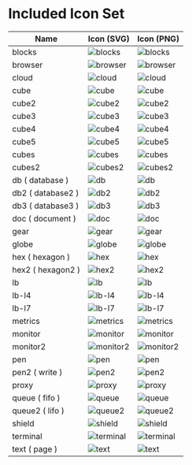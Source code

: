 # Included Icon Set

| Name | Icon (SVG) | Icon (PNG) |
| ---- | ---- | ---- |
| blocks | ![blocks](img/included/blocks.svg) | ![blocks](img/included/blocks.png) |
| browser | ![browser](img/included/browser.svg) | ![browser](img/included/browser.png) |
| cloud | ![cloud](img/included/cloud.svg) | ![cloud](img/included/cloud.png) |
| cube | ![cube](img/included/cube.svg) | ![cube](img/included/cube.png) |
| cube2 | ![cube2](img/included/cube2.svg) | ![cube2](img/included/cube2.png) |
| cube3 | ![cube3](img/included/cube3.svg) | ![cube3](img/included/cube3.png) |
| cube4 | ![cube4](img/included/cube4.svg) | ![cube4](img/included/cube4.png) |
| cube5 | ![cube5](img/included/cube5.svg) | ![cube5](img/included/cube5.png) |
| cubes | ![cubes](img/included/cubes.svg) | ![cubes](img/included/cubes.png) |
| cubes2 | ![cubes2](img/included/cubes2.svg) | ![cubes2](img/included/cubes2.png) |
| db ( database ) | ![db](img/included/db.svg) | ![db](img/included/db.png) |
| db2 ( database2 ) | ![db2](img/included/db2.svg) | ![db2](img/included/db2.png) |
| db3 ( database3 ) | ![db3](img/included/db3.svg) | ![db3](img/included/db3.png) |
| doc ( document ) | ![doc](img/included/doc.svg) | ![doc](img/included/doc.png) |
| gear | ![gear](img/included/gear.svg) | ![gear](img/included/gear.png) |
| globe | ![globe](img/included/globe.svg) | ![globe](img/included/globe.png) |
| hex ( hexagon ) | ![hex](img/included/hex.svg) | ![hex](img/included/hex.png) |
| hex2 ( hexagon2 ) | ![hex2](img/included/hex2.svg) | ![hex2](img/included/hex2.png) |
| lb | ![lb](img/included/lb.svg) | ![lb](img/included/lb.png) |
| lb-l4 | ![lb-l4](img/included/lb-l4.svg) | ![lb-l4](img/included/lb-l4.png) |
| lb-l7 | ![lb-l7](img/included/lb-l7.svg) | ![lb-l7](img/included/lb-l7.png) |
| metrics | ![metrics](img/included/metrics.svg) | ![metrics](img/included/metrics.png) |
| monitor | ![monitor](img/included/monitor.svg) | ![monitor](img/included/monitor.png) |
| monitor2 | ![monitor2](img/included/monitor2.svg) | ![monitor2](img/included/monitor2.png) |
| pen | ![pen](img/included/pen.svg) | ![pen](img/included/pen.png) |
| pen2 ( write ) | ![pen2](img/included/pen2.svg) | ![pen2](img/included/pen2.png) |
| proxy | ![proxy](img/included/proxy.svg) | ![proxy](img/included/proxy.png) |
| queue ( fifo ) | ![queue](img/included/queue.svg) | ![queue](img/included/queue.png) |
| queue2 ( lifo ) | ![queue2](img/included/queue2.svg) | ![queue2](img/included/queue2.png) |
| shield | ![shield](img/included/shield.svg) | ![shield](img/included/shield.png) |
| terminal | ![terminal](img/included/terminal.svg) | ![terminal](img/included/terminal.png) |
| text ( page ) | ![text](img/included/text.svg) | ![text](img/included/text.png) |
